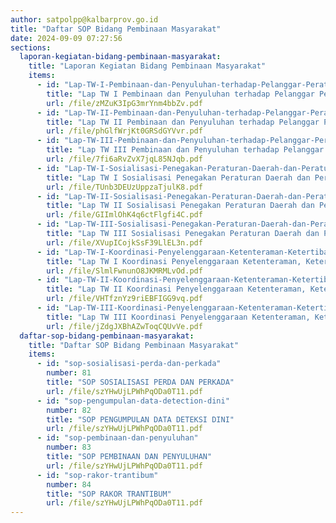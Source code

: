 ```yaml
---
author: satpolpp@kalbarprov.go.id
title: "Daftar SOP Bidang Pembinaan Masyarakat"
date: 2024-09-09 07:27:56
sections:
  laporan-kegiatan-bidang-pembinaan-masyarakat:
    title: "Laporan Kegiatan Bidang Pembinaan Masyarakat"
    items:
      - id: "Lap-TW-I-Pembinaan-dan-Penyuluhan-terhadap-Pelanggar-Peraturan-Daerah-dan-Peraturan-Gubernur"
        title: "Lap TW I Pembinaan dan Penyuluhan terhadap Pelanggar Peraturan Daerah dan Peraturan Gubernur"
        url: /file/zMZuK3IpG3mrYnm4bbZv.pdf
      - id: "Lap-TW-II-Pembinaan-dan-Penyuluhan-terhadap-Pelanggar-Peraturan-Daerah-dan-Peraturan-Gubernur"
        title: "Lap TW II Pembinaan dan Penyuluhan terhadap Pelanggar Peraturan Daerah dan Peraturan Gubernur"
        url: /file/phGlfWrjKt0GRSdGYVvr.pdf
      - id: "Lap-TW-III-Pembinaan-dan-Penyuluhan-terhadap-Pelanggar-Peraturan-Daerah-dan-Peraturan-Gubernur"
        title: "Lap TW III Pembinaan dan Penyuluhan terhadap Pelanggar Peraturan Daerah dan Peraturan Gubernur"
        url: /file/7fi6aRvZvX7jqL85NJqb.pdf
      - id: "Lap-TW-I-Sosialisasi-Penegakan-Peraturan-Daerah-dan-Peraturan-Gubernur"
        title: "Lap TW I Sosialisasi Penegakan Peraturan Daerah dan Peraturan Gubernur"
        url: /file/TUnb3DEUzUppzaTjulK8.pdf
      - id: "Lap-TW-II-Sosialisasi-Penegakan-Peraturan-Daerah-dan-Peraturan-Gubernur"
        title: "Lap TW II Sosialisasi Penegakan Peraturan Daerah dan Peraturan Gubernur"
        url: /file/GIImlOhK4q6ctFlgfi4C.pdf
      - id: "Lap-TW-III-Sosialisasi-Penegakan-Peraturan-Daerah-dan-Peraturan-Gubernur"
        title: "Lap TW III Sosialisasi Penegakan Peraturan Daerah dan Peraturan Gubernur"
        url: /file/XVupICojkSsF39LlEL3n.pdf
      - id: "Lap-TW-I-Koordinasi-Penyelenggaraan-Ketenteraman-Ketertiban-Umum-dan-Perlindungan-Masyarakat-Tingkat-Provinsi"
        title: "Lap TW I Koordinasi Penyelenggaraan Ketenteraman, Ketertiban Umum dan Perlindungan Masyarakat Tingkat Provinsi"
        url: /file/SlmlFwnunO8JKMRMLvOd.pdf
      - id: "Lap-TW-II-Koordinasi-Penyelenggaraan-Ketenteraman-Ketertiban-Umum-dan-Perlindungan-Masyarakat-Tingkat-Provinsi"
        title: "Lap TW II Koordinasi Penyelenggaraan Ketenteraman, Ketertiban Umum dan Perlindungan Masyarakat Tingkat Provinsi"
        url: /file/VHTfznYz9riEBFIGG9vq.pdf
      - id: "Lap-TW-III-Koordinasi-Penyelenggaraan-Ketenteraman-Ketertiban-Umum-dan-Perlindungan-Masyarakat-Tingkat-Provinsi"
        title: "Lap TW III Koordinasi Penyelenggaraan Ketenteraman, Ketertiban Umum dan Perlindungan Masyarakat Tingkat Provinsi"
        url: /file/jZdgJXBhAZwToqCQUvVe.pdf
  daftar-sop-bidang-pembinaan-masyarakat:
    title: "Daftar SOP Bidang Pembinaan Masyarakat"
    items:
      - id: "sop-sosialisasi-perda-dan-perkada"
        number: 81
        title: "SOP SOSIALISASI PERDA DAN PERKADA"
        url: /file/szYHwUjLPWhPqODa0T11.pdf
      - id: "sop-pengumpulan-data-detection-dini"
        number: 82
        title: "SOP PENGUMPULAN DATA DETEKSI DINI"
        url: /file/szYHwUjLPWhPqODa0T11.pdf
      - id: "sop-pembinaan-dan-penyuluhan"
        number: 83
        title: "SOP PEMBINAAN DAN PENYULUHAN"
        url: /file/szYHwUjLPWhPqODa0T11.pdf
      - id: "sop-rakor-trantibum"
        number: 84
        title: "SOP RAKOR TRANTIBUM"
        url: /file/szYHwUjLPWhPqODa0T11.pdf
---
```

